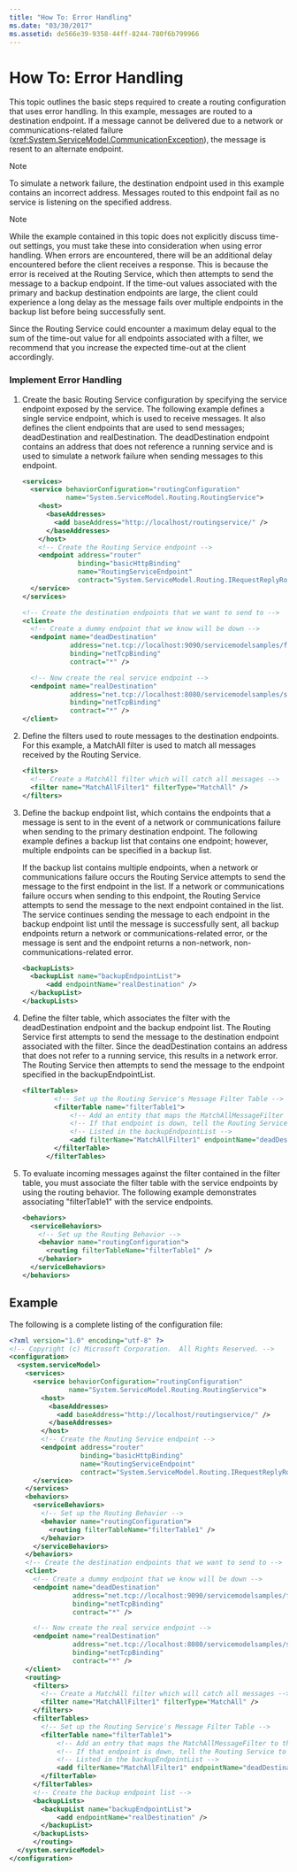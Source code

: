 ```yaml
---
title: "How To: Error Handling"
ms.date: "03/30/2017"
ms.assetid: de566e39-9358-44ff-8244-780f6b799966
---
```

# How To: Error Handling

This topic outlines the basic steps required to create a routing configuration that uses error handling. In this example, messages are routed to a destination endpoint. If a message cannot be delivered due to a network or communications-related failure (<xref:System.ServiceModel.CommunicationException>), the message is resent to an alternate endpoint.

> [!NOTE]
> To simulate a network failure, the destination endpoint used in this example contains an incorrect address. Messages routed to this endpoint fail as no service is listening on the specified address.

> [!NOTE]
> While the example contained in this topic does not explicitly discuss time-out settings, you must take these into consideration when using error handling. When errors are encountered, there will be an additional delay encountered before the client receives a response. This is because the error is received at the Routing Service, which then attempts to send the message to a backup endpoint. If the time-out values associated with the primary and backup destination endpoints are large, the client could experience a long delay as the message fails over multiple endpoints in the backup list before being successfully sent.
>
> Since the Routing Service could encounter a maximum delay equal to the sum of the time-out value for all endpoints associated with a filter, we recommend that you increase the expected time-out at the client accordingly.

### Implement Error Handling

1. Create the basic Routing Service configuration by specifying the service endpoint exposed by the service. The following example defines a single service endpoint, which is used to receive messages. It also defines the client endpoints that are used to send messages; deadDestination and realDestination. The deadDestination endpoint contains an address that does not reference a running service and is used to simulate a network failure when sending messages to this endpoint.

    ```xml
    <services>
      <service behaviorConfiguration="routingConfiguration"
               name="System.ServiceModel.Routing.RoutingService">
        <host>
          <baseAddresses>
            <add baseAddress="http://localhost/routingservice/" />
          </baseAddresses>
        </host>
        <!-- Create the Routing Service endpoint -->
        <endpoint address="router"
                  binding="basicHttpBinding"
                  name="RoutingServiceEndpoint"
                  contract="System.ServiceModel.Routing.IRequestReplyRouter" />
      </service>
    </services>

    <!-- Create the destination endpoints that we want to send to -->
    <client>
      <!-- Create a dummy endpoint that we know will be down -->
      <endpoint name="deadDestination"
                address="net.tcp://localhost:9090/servicemodelsamples/fakeDestination"
                binding="netTcpBinding"
                contract="*" />

      <!-- Now create the real service endpoint -->
      <endpoint name="realDestination"
                address="net.tcp://localhost:8080/servicemodelsamples/service"
                binding="netTcpBinding"
                contract="*" />
    </client>
    ```

2. Define the filters used to route messages to the destination endpoints.  For this example, a MatchAll filter is used to match all messages received by the Routing Service.

    ```xml
    <filters>
      <!-- Create a MatchAll filter which will catch all messages -->
      <filter name="MatchAllFilter1" filterType="MatchAll" />
    </filters>
    ```

3. Define the backup endpoint list, which contains the endpoints that a message is sent to in the event of a network or communications failure when sending to the primary destination endpoint. The following example defines a backup list that contains one endpoint; however, multiple endpoints can be specified in a backup list.

     If the backup list contains multiple endpoints, when a network or communications failure occurs the Routing Service attempts to send the message to the first endpoint in the list. If a network or communications failure occurs when sending to this endpoint, the Routing Service attempts to send the message to the next endpoint contained in the list. The service continues sending the message to each endpoint in the backup endpoint list until the message is successfully sent, all backup endpoints return a network or communications-related error, or the message is sent and the endpoint returns a non-network, non-communications-related error.

    ```xml
    <backupLists>
      <backupList name="backupEndpointList">
          <add endpointName="realDestination" />
      </backupList>
    </backupLists>
    ```

4. Define the filter table, which associates the filter with the deadDestination endpoint and the backup endpoint list.  The Routing Service first attempts to send the message to the destination endpoint associated with the filter. Since the deadDestination contains an address that does not refer to a running service, this results in a network error. The Routing Service then attempts to send the message to the endpoint specified in the backupEndpointList.

    ```xml
    <filterTables>
            <!-- Set up the Routing Service's Message Filter Table -->
            <filterTable name="filterTable1">
                <!-- Add an entity that maps the MatchAllMessageFilter to the dead destination -->
                <!-- If that endpoint is down, tell the Routing Service to try the endpoints -->
                <!-- Listed in the backupEndpointList -->
                <add filterName="MatchAllFilter1" endpointName="deadDestination" backupList="backupEndpointList"/>
            </filterTable>
          </filterTables>
    ```

5. To evaluate incoming messages against the filter contained in the filter table, you must associate the filter table with the service endpoints by using the routing behavior.  The following example demonstrates associating "filterTable1" with the service endpoints.

    ```xml
    <behaviors>
      <serviceBehaviors>
        <!-- Set up the Routing Behavior -->
        <behavior name="routingConfiguration">
          <routing filterTableName="filterTable1" />
        </behavior>
      </serviceBehaviors>
    </behaviors>
    ```

## Example

The following is a complete listing of the configuration file:

```xml
<?xml version="1.0" encoding="utf-8" ?>
<!-- Copyright (c) Microsoft Corporation.  All Rights Reserved. -->
<configuration>
  <system.serviceModel>
    <services>
      <service behaviorConfiguration="routingConfiguration"
               name="System.ServiceModel.Routing.RoutingService">
        <host>
          <baseAddresses>
            <add baseAddress="http://localhost/routingservice/" />
          </baseAddresses>
        </host>
        <!-- Create the Routing Service endpoint -->
        <endpoint address="router"
                  binding="basicHttpBinding"
                  name="RoutingServiceEndpoint"
                  contract="System.ServiceModel.Routing.IRequestReplyRouter" />
      </service>
    </services>
    <behaviors>
      <serviceBehaviors>
        <!-- Set up the Routing Behavior -->
        <behavior name="routingConfiguration">
          <routing filterTableName="filterTable1" />
        </behavior>
      </serviceBehaviors>
    </behaviors>
    <!-- Create the destination endpoints that we want to send to -->
    <client>
      <!-- Create a dummy endpoint that we know will be down -->
      <endpoint name="deadDestination"
                address="net.tcp://localhost:9090/servicemodelsamples/fakeDestination"
                binding="netTcpBinding"
                contract="*" />

      <!-- Now create the real service endpoint -->
      <endpoint name="realDestination"
                address="net.tcp://localhost:8080/servicemodelsamples/service"
                binding="netTcpBinding"
                contract="*" />
    </client>
    <routing>
      <filters>
        <!-- Create a MatchAll filter which will catch all messages -->
        <filter name="MatchAllFilter1" filterType="MatchAll" />
      </filters>
      <filterTables>
        <!-- Set up the Routing Service's Message Filter Table -->
        <filterTable name="filterTable1">
            <!-- Add an entry that maps the MatchAllMessageFilter to the dead destination -->
            <!-- If that endpoint is down, tell the Routing Service to try the endpoints -->
            <!-- Listed in the backupEndpointList -->
            <add filterName="MatchAllFilter1" endpointName="deadDestination" backupList="backupEndpointList"/>
        </filterTable>
      </filterTables>
      <!-- Create the backup endpoint list -->
      <backupLists>
        <backupList name="backupEndpointList">
            <add endpointName="realDestination" />
        </backupList>
      </backupLists>
      </routing>
  </system.serviceModel>
</configuration>
```
